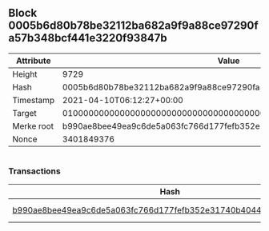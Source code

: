 ## Block 0005b6d80b78be32112ba682a9f9a88ce97290fa57b348bcf441e3220f93847b

Attribute | Value
--- | ---
Height | 9729
Hash | 0005b6d80b78be32112ba682a9f9a88ce97290fa57b348bcf441e3220f93847b
Timestamp | 2021-04-10T06:12:27+00:00
Target | 0100000000000000000000000000000000000000000000000000000000000000
Merke root | b990ae8bee49ea9c6de5a063fc766d177fefb352e31740b40440d11402a88d49
Nonce | 3401849376

```

```

### Transactions

Hash | Amount
--- | ---
[b990ae8bee49ea9c6de5a063fc766d177fefb352e31740b40440d11402a88d49](b990ae8bee49ea9c6de5a063fc766d177fefb352e31740b40440d11402a88d49.md) | 10.00000000 SKEPTI 
